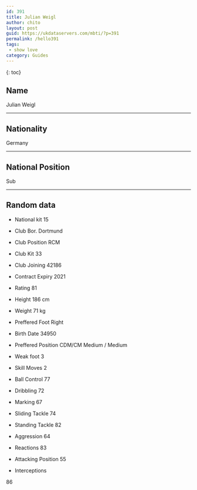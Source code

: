 ```yaml
---
id: 391
title: Julian Weigl
author: chito
layout: post
guid: https://ukdataservers.com/mbti/?p=391
permalink: /hello391
tags:
 - show love
category: Guides
---
```



{: toc}

## Name  
Julian Weigl 

* * *

## Nationality  
Germany 

* * *

## National Position  
Sub 

* * *

## Random data 

  * National kit 
15 

  * Club 
Bor. Dortmund 

  * Club Position 
RCM 

  * Club Kit 
33 

  * Club Joining 
42186 

  * Contract Expiry 
2021 

  * Rating 
81 

  * Height 
186 cm 

  * Weight 
71 kg 

  * Preffered Foot 
Right 

  * Birth Date 
34950 

  * Preffered Position 
CDM/CM Medium / Medium 

  * Weak foot 
3 

  * Skill Moves 
2 

  * Ball Control 
77 

  * Dribbling 
72 

  * Marking 
67 

  * Sliding Tackle 
74 

  * Standing Tackle 
82 

  * Aggression 
64 

  * Reactions 
83 

  * Attacking Position 
55 

  * Interceptions 

86